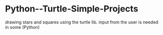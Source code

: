 # Python--Turtle-Simple-Projects
drawing stars and squares using the turtle lib. input from the user is needed in some (Python)
